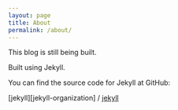 ```yaml
---
layout: page
title: About
permalink: /about/
---
```


This blog is still being built. 



Built using Jekyll.

You can find the source code for Jekyll at GitHub:

[jekyll][jekyll-organization] /
[jekyll](https://github.com/jekyll/jekyll)

